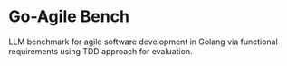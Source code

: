 # Go-Agile Bench
LLM benchmark for agile software development in Golang via functional requirements using TDD approach for evaluation.
